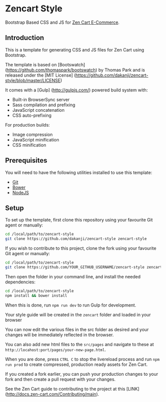 # Zencart Style
Bootstrap Based CSS and JS for [Zen Cart  E-Commerce](http://http://www.zen-cart.com).

## Introduction

This is a template for generating CSS and JS files for Zen Cart using Bootstrap.

The template is based on [Bootswatch] (https://github.com/thomaspark/bootswatch) by Thomas Park and is released under the [MIT License] (https://github.com/dakanji/zencart-style/blob/master/LICENSE)

It comes with a [Gulp] (http://gulpjs.com/) powered build system with:
- Built-in BrowserSync server
- Sass compilation and prefixing
- JavaScript concatenation
- CSS auto-prefixing

For production builds:
- Image compression
- JavaScript minification
- CSS minification

## Prerequisites

You will need to have the following utilities installed to use this template:

- [Git](https://git-scm.com/)
- [Bower](https://bower.io/)
- [NodeJS](https://nodejs.org/en/)

## Setup

To set up the template, first clone this repository using your favourite Git agent or manually:

```bash
cd /local/path/to/zencart-style
git clone https://github.com/dakanji/zencart-style zencart-style
```

If you wish to contribute to this project, clone the fork using your favourite Git agent or manually:

```bash
cd /local/path/to/zencart-style
git clone https://github.com/YOUR_GITHUB_USERNAME/zencart-style zencart-style
```



Then open the folder in your command line, and install the needed dependencies:

```bash
cd /local/path/to/zencart-style
npm install && bower install
```

When this is done, run `npm run dev` to run Gulp for development. 

Your style guide will be created in the `zencart` folder and loaded in your browser

You can now edit the various files in the src folder as desired and your changes will be immediately reflected in the browser.

You can also add new html files to the `src/pages` and navigate to these at `http://locahost:port/pages/your-new-page.html`.

When you are done, press `CTRL C` to stop the livereload process and run `npm run prod` to create compressed, production ready assets for Zen Cart.

If you created a fork earlier, you can push your production changes to your fork and then create a pull request with your changes. 

See the Zen Cart guide to contributing to the project at this [LINK] (http://docs.zen-cart.com/Contributing/main).
